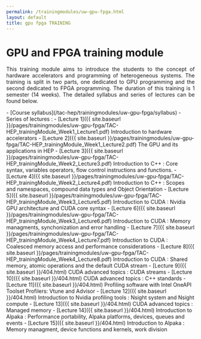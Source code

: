 ```yaml
---
permalink: /trainingmodules/uw-gpu-fpga.html
layout: default
title: gpu fpga TRAINING
---
```


# GPU and FPGA training module 
<p align="justify">
This training module aims to introduce the students to the concept of hardware accelerators and programming of heterogeneous systems. The training is split in two parts, one dedicated to GPU programming and the second dedicated to FPGA programming. 
The duration of this training is 1 semester (14 weeks). The detailed syllabus and series of lectures can be found below.
</p>
- [Course syllabus](/tac-hep/trainingmodules/uw-gpu-fpga/syllabus)
- Series of lectures :
  - [Lecture 1]({{ site.baseurl }}/pages/trainingmodules/uw-gpu-fpga/TAC-HEP_trainingModule_Week1_Lecture1.pdf) Introduction to hardware accelerators
  - [Lecture 2]({{ site.baseurl }}/pages/trainingmodules/uw-gpu-fpga/TAC-HEP_trainingModule_Week1_Lecture2.pdf) The GPU and its applications in HEP
  - [Lecture 3]({{ site.baseurl }}/pages/trainingmodules/uw-gpu-fpga/TAC-HEP_trainingModule_Week2_Lecture3.pdf) Introduction to C++ : Core syntax, variables operators, flow control instructions and functions.
  - [Lecture 4]({{ site.baseurl }}/pages/trainingmodules/uw-gpu-fpga/TAC-HEP_trainingModule_Week2_Lecture4.pdf) Introduction to C++ : Scopes and namespaces, compound data types and Object Orientation              
  - [Lecture 5]({{ site.baseurl }}/pages/trainingmodules/uw-gpu-fpga/TAC-HEP_trainingModule_Week3_Lecture5.pdf) Introduction to CUDA : Nvidia GPU architecture and CUDA core syntax               
  - [Lecture 6]({{ site.baseurl }}/pages/trainingmodules/uw-gpu-fpga/TAC-HEP_trainingModule_Week3_Lecture6.pdf) Introduction to CUDA : Memory managments, synchonization and error handling                
  - [Lecture 7]({{ site.baseurl }}/pages/trainingmodules/uw-gpu-fpga/TAC-HEP_trainingModule_Week4_Lecture7.pdf) Introduction to CUDA : Coalesced memory access and performance considerations               
  - [Lecture 8]({{ site.baseurl }}/pages/trainingmodules/uw-gpu-fpga/TAC-HEP_trainingModule_Week4_Lecture8.pdf) Introduction to CUDA : Shared memory, atomic operations and the default CUDA stream               
  - [Lecture 9]({{ site.baseurl }}/404.html) CUDA advanced topics : CUDA streams
  - [Lecture 10]({{ site.baseurl }}/404.html) CUDA advanced topics : C++ standards
  - [Lecture 11]({{ site.baseurl }}/404.html) Profiling software with Intel OneAPI Toolset Profilers: Vtune and Advisor 
  - [Lecture 12]({{ site.baseurl }}/404.html) Introduction to Nvidia profiling tools : Nsight system and Nsight compute
  - [Lecture 13]({{ site.baseurl }}/404.html) CUDA advanced topics : Managed memory
  - [Lecture 14]({{ site.baseurl }}/404.html) Introduction to Alpaka : Performance portability, Alpaka platforms, devices, queues and events 
  - [Lecture 15]({{ site.baseurl }}/404.html) Introduction to Alpaka : Memory managment, device functions and kernels, work division
           



